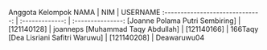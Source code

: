 Anggota Kelompok
NAMA                             | NIM             | USERNAME
:------------------------------: | :-------------: | :---------------:
[Joanne Polama Putri Sembiring]  | [121140128]     | joanneps
[Muhammad Taqy Abdullah]         | [121140166]     | 166Taqy
[Dea Lisriani Safitri Waruwu]    | [121140208]     | Deawaruwu04
